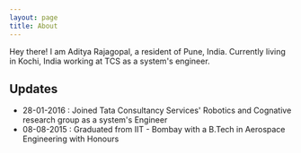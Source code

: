 ```yaml
---
layout: page
title: About
---
```


<p class="message">
  Hey there! I am Aditya Rajagopal, a resident of Pune, India. Currently living in Kochi, India working at TCS as a system's engineer.
</p>

## Updates
* 28-01-2016 : Joined Tata Consultancy Services' Robotics and Cognative research group as a system's Engineer
* 08-08-2015 : Graduated from IIT - Bombay with a B.Tech in Aerospace Engineering with Honours 

